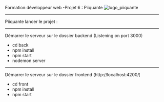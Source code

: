 Formation développeur web
  -Projet 6 : Piiquante
  ![logo_piiquante](https://user-images.githubusercontent.com/106766135/212482518-08db1132-f9c3-4e9d-b15b-f8479ac067c1.png)

---

Piiquante lancer le projet :

---

Démarrer le serveur sur le dossier backend (Listening on port 3000)

- cd back
- npm install
- npm start
- nodemon server

---

Démarrer le serveur sur le dossier frontend (http://localhost:4200/)

- cd front
- npm install
- npm start